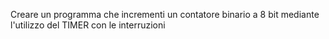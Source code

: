 Creare un programma che incrementi un contatore binario a 8 bit mediante l'utilizzo del TIMER con le interruzioni
